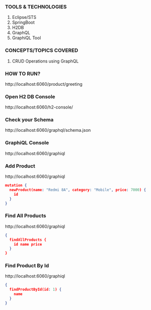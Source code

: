 ### TOOLS & TECHNOLOGIES
  1. Eclipse/STS
  2. SpringBoot
  3. H2DB
  4. GraphQL
  5. GraphiQL Tool

### CONCEPTS/TOPICS COVERED
  1. CRUD Operations using GraphQL

### HOW TO RUN?
http://localhost:6060/product/greeting

### Open H2 DB Console
http://localhost:6060/h2-console/

### Check your Schema
http://localhost:6060/graphql/schema.json

### GraphiQL Console
http://localhost:6060/graphiql

### Add Product
http://localhost:6060/graphiql

```json
mutation {
  newProduct(name: "Redmi 8A", category: "Mobile", price: 7000) {
    id
  }
}
```

### Find All Products
http://localhost:6060/graphiql

```json
{
  findAllProducts {
    id name price
  }
}
```

### Find Product By Id
http://localhost:6060/graphiql

```json
{
  findProductById(id: 1) {
    name
  }
}
```
